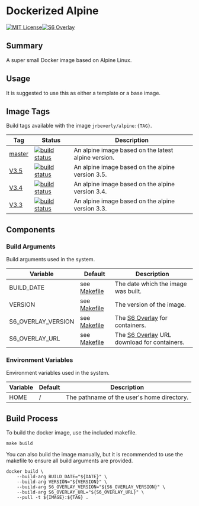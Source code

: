 # Dockerized Alpine
[![MIT License][license-badge]][license][![S6 Overlay][s6-overlay-badge]][s6-overlay]

## Summary

A super small Docker image based on Alpine Linux. 

## Usage

It is suggested to use this as either a template or a base image.

## Image Tags

Build tags available with the image `jrbeverly/alpine:{TAG}`.

| Tag | Status | Description |
| --- | ------ | ----------- |
| [master](/../tree/master) | [![build status](/../badges/master/build.svg)](/../commits/master) | An alpine image based on the latest alpine version. |
| [V3.5](/../tree/V3.5) | [![build status](/../badges/V3.5/build.svg)](/../commits/V3.5) | An alpine image based on the alpine version 3.5. |
| [V3.4](/../tree/V3.4) | [![build status](/../badges/V3.4/build.svg)](/../commits/V3.4) | An alpine image based on the alpine version 3.4. |
| [V3.3](/../tree/V3.3) | [![build status](/../badges/V3.3/build.svg)](/../commits/V3.3) | An alpine image based on the alpine version 3.3. |

## Components
### Build Arguments

Build arguments used in the system.

| Variable | Default | Description |
| -------- | ------- | ----------- |
| BUILD_DATE | see [Makefile](Makefile.image.variable) | The date which the image was built. |
| VERSION | see [Makefile](Makefile.image.variable) | The version of the image. |
| S6\_OVERLAY\_VERSION | see [Makefile](Makefile.image.variable) | The [S6 Overlay](https://github.com/just-containers/s6-overlay/releases) for containers. |
| S6\_OVERLAY\_URL | see [Makefile](Makefile.image.variable) | The [S6 Overlay](https://github.com/just-containers/s6-overlay/releases) URL download for containers. |

### Environment Variables

Environment variables used in the system.

| Variable | Default | Description |
| -------- | ------- |------------ |
| HOME | / | The pathname of the user's home directory. |

## Build Process

To build the docker image, use the included makefile.

```
make build
```

You can also build the image manually, but it is recommended to use the makefile to ensure all build arguments are provided.

```
docker build \
    --build-arg BUILD_DATE="${DATE}" \
    --build-arg VERSION="${VERSION}" \
    --build-arg S6_OVERLAY_VERSION="${S6_OVERLAY_VERSION}" \
    --build-arg S6_OVERLAY_URL="${S6_OVERLAY_URL}" \
    --pull -t ${IMAGE}:${TAG} .
```

[license-badge]: https://img.shields.io/badge/license-MIT-blue.svg?maxAge=2592000
[license]: /../blob/master/LICENSE
[s6-overlay-badge]: https://img.shields.io/badge/s6-1.19.1.1-green.svg?maxAge=2592000
[s6-overlay]: https://github.com/just-containers/s6-overlay